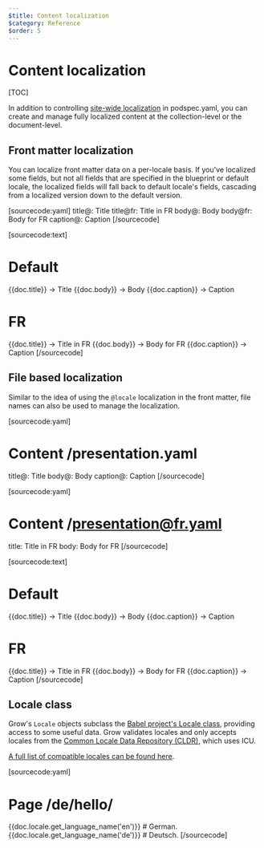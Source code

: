```yaml
---
$title: Content localization
$category: Reference
$order: 5
---
```

# Content localization

[TOC]

In addition to controlling [site-wide localization]({{g.doc('/docs/content-localization/').url.path}}#localization) in podspec.yaml, you can create and manage fully localized content at the collection-level or the document-level.

## Front matter localization

You can localize front matter data on a per-locale basis. If you've localized some fields, but not all fields that are specified in the blueprint or default locale, the localized fields will fall back to default locale's fields, cascading from a localized version down to the default version.

[sourcecode:yaml]
title@: Title
title@fr: Title in FR
body@: Body
body@fr: Body for FR
caption@: Caption
[/sourcecode]

[sourcecode:text]
# Default
{{doc.title}} -> Title
{{doc.body}} -> Body
{{doc.caption}} -> Caption

# FR
{{doc.title}} -> Title in FR
{{doc.body}} -> Body for FR
{{doc.caption}} -> Caption
[/sourcecode]

## File based localization

Similar to the idea of using the `@locale` localization in the front matter, file names can also be used to manage the localization.

[sourcecode:yaml]
# Content /presentation.yaml
title@: Title
body@: Body
caption@: Caption
[/sourcecode]

[sourcecode:yaml]
# Content /presentation@fr.yaml
title: Title in FR
body: Body for FR
[/sourcecode]

[sourcecode:text]
# Default
{{doc.title}} -> Title
{{doc.body}} -> Body
{{doc.caption}} -> Caption

# FR
{{doc.title}} -> Title in FR
{{doc.body}} -> Body for FR
{{doc.caption}} -> Caption
[/sourcecode]

## Locale class

Grow's `Locale` objects subclass the [Babel project's Locale class](http://babel.pocoo.org/en/latest/locale.html#the-locale-class), providing access to some useful data. Grow validates locales and only accepts locales from the [Common Locale Data Repository (CLDR)](http://unicode.org/cldr/), which uses ICU.

[A full list of compatible locales can be found here](http://www.localeplanet.com/icu/).

[sourcecode:yaml]
# Page /de/hello/
{{doc.locale.get_language_name('en')}}       # German.
{{doc.locale.get_language_name('de')}}       # Deutsch.
[/sourcecode]
